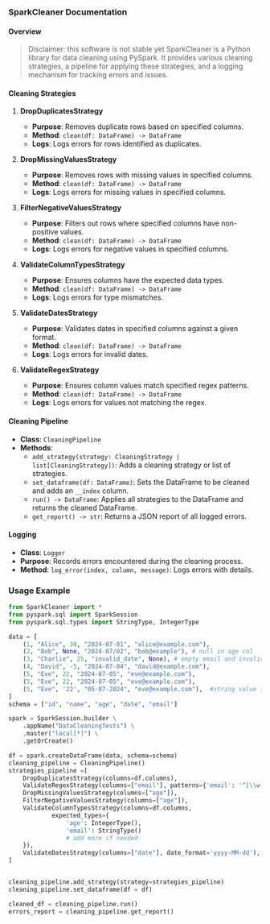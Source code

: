 ### SparkCleaner Documentation

#### Overview
> Disclaimer: this software is not stable yet
SparkCleaner is a Python library for data cleaning using PySpark. It provides various cleaning strategies, a pipeline for applying these strategies, and a logging mechanism for tracking errors and issues.

#### Cleaning Strategies

1. **DropDuplicatesStrategy**
   - **Purpose**: Removes duplicate rows based on specified columns.
   - **Method**: `clean(df: DataFrame) -> DataFrame`
   - **Logs**: Logs errors for rows identified as duplicates.

2. **DropMissingValuesStrategy**
   - **Purpose**: Removes rows with missing values in specified columns.
   - **Method**: `clean(df: DataFrame) -> DataFrame`
   - **Logs**: Logs errors for missing values in specified columns.

3. **FilterNegativeValuesStrategy**
   - **Purpose**: Filters out rows where specified columns have non-positive values.
   - **Method**: `clean(df: DataFrame) -> DataFrame`
   - **Logs**: Logs errors for negative values in specified columns.

4. **ValidateColumnTypesStrategy**
   - **Purpose**: Ensures columns have the expected data types.
   - **Method**: `clean(df: DataFrame) -> DataFrame`
   - **Logs**: Logs errors for type mismatches.

5. **ValidateDatesStrategy**
   - **Purpose**: Validates dates in specified columns against a given format.
   - **Method**: `clean(df: DataFrame) -> DataFrame`
   - **Logs**: Logs errors for invalid dates.

6. **ValidateRegexStrategy**
   - **Purpose**: Ensures column values match specified regex patterns.
   - **Method**: `clean(df: DataFrame) -> DataFrame`
   - **Logs**: Logs errors for values not matching the regex.

#### Cleaning Pipeline

- **Class**: `CleaningPipeline`
- **Methods**:
  - `add_strategy(strategy: CleaningStrategy | list[CleaningStrategy])`: Adds a cleaning strategy or list of strategies.
  - `set_dataframe(df: DataFrame)`: Sets the DataFrame to be cleaned and adds an `__index` column.
  - `run() -> DataFrame`: Applies all strategies to the DataFrame and returns the cleaned DataFrame.
  - `get_report() -> str`: Returns a JSON report of all logged errors.

#### Logging
- **Class**: `Logger`
- **Purpose**: Records errors encountered during the cleaning process.
- **Method**: `log_error(index, column, message)`: Logs errors with details.

### Usage Example

```python
from SparkCleaner import *
from pyspark.sql import SparkSession
from pyspark.sql.types import StringType, IntegerType

data = [
    (1, "Alice", 30, "2024-07-01", "alice@example.com"),
    (2, "Bob", None, "2024-07/02", "bob@example"), # null in age col
    (3, "Charlie", 25, "invalid_date", None), # empty email and invalid date
    (4, "David", -5, "2024-07-04", "david@example.com"),
    (5, "Eve", 22, "2024-07-05", "eve@example.com"),
    (5, "Eve", 22, "2024-07-05", "eve@example.com"),
    (5, "Eve", '22', "05-07-2024", "eve@example.com"),  #string value in age column
]
schema = ["id", "name", "age", "date", "email"]

spark = SparkSession.builder \
    .appName("DataCleaningTests") \
    .master("local[*]") \
    .getOrCreate()

df = spark.createDataFrame(data, schema=schema)
cleaning_pipeline = CleaningPipeline()
strategies_pipeline =[
    DropDuplicatesStrategy(columns=df.columns),
    ValidateRegexStrategy(columns=["email"], patterns={'email': '^[\\w.%+-]+@[\\w.-]+\\.[a-zA-Z]{2,}$'}),
    DropMissingValuesStrategy(columns=["age"]),
    FilterNegativeValuesStrategy(columns=["age"]),
    ValidateColumnTypesStrategy(columns=df.columns, 
            expected_types={
                'age': IntegerType(), 
                'email': StringType()
                # add more if needed
    }),
    ValidateDatesStrategy(columns=["date"], date_format='yyyy-MM-dd'),
]


cleaning_pipeline.add_strategy(strategy=strategies_pipeline)
cleaning_pipeline.set_dataframe(df = df)

cleaned_df = cleaning_pipeline.run()
errors_report = cleaning_pipeline.get_report()
```